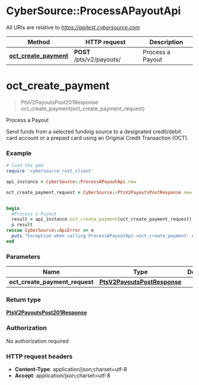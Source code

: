 # CyberSource::ProcessAPayoutApi

All URIs are relative to *https://apitest.cybersource.com*

Method | HTTP request | Description
------------- | ------------- | -------------
[**oct_create_payment**](ProcessAPayoutApi.md#oct_create_payment) | **POST** /pts/v2/payouts/ | Process a Payout


# **oct_create_payment**
> PtsV2PayoutsPost201Response oct_create_payment(oct_create_payment_request)

Process a Payout

Send funds from a selected funding source to a designated credit/debit card account or a prepaid card using an Original Credit Transaction (OCT). 

### Example
```ruby
# load the gem
require 'cybersource_rest_client'

api_instance = CyberSource::ProcessAPayoutApi.new

oct_create_payment_request = CyberSource::PtsV2PayoutsPostResponse.new # PtsV2PayoutsPostResponse | 


begin
  #Process a Payout
  result = api_instance.oct_create_payment(oct_create_payment_request)
  p result
rescue CyberSource::ApiError => e
  puts "Exception when calling ProcessAPayoutApi->oct_create_payment: #{e}"
end
```

### Parameters

Name | Type | Description  | Notes
------------- | ------------- | ------------- | -------------
 **oct_create_payment_request** | [**PtsV2PayoutsPostResponse**](PtsV2PayoutsPostResponse.md)|  | 

### Return type

[**PtsV2PayoutsPost201Response**](PtsV2PayoutsPost201Response.md)

### Authorization

No authorization required

### HTTP request headers

 - **Content-Type**: application/json;charset=utf-8
 - **Accept**: application/json;charset=utf-8



